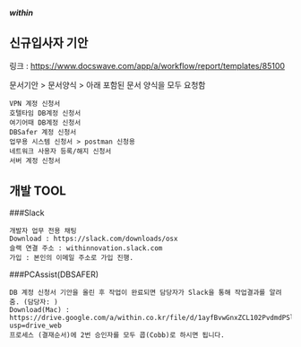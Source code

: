 ##### within


## 신규입사자 기안

링크 : https://www.docswave.com/app/a/workflow/report/templates/85100

문서기안 > 문서양식 > 아래 포함된 문서 양식을 모두 요청함
```
VPN 계정 신청서
호텔타임 DB계정 신청서
여기어때 DB계정 신청서
DBSafer 계정 신청서
업무용 시스템 신청서 > postman 신청용
네트워크 사용자 등록/해지 신청서
서버 계정 신청서
```

## 개발 TOOL

###Slack
```
개발자 업무 전용 채팅
Download : https://slack.com/downloads/osx
슬랙 연결 주소 : withinnovation.slack.com
가입 : 본인의 이메일 주소로 가입 진행.
```

###PCAssist(DBSAFER)
```
DB 계정 신청서 기안을 올린 후 작업이 완료되면 담당자가 Slack을 통해 작업결과를 알려줌. (담당자: )
Download(Mac) : https://drive.google.com/a/within.co.kr/file/d/1ayfBvwGnxZCL102PvdmdPSlsRVR0F4FV/view?usp=drive_web
프로세스 (결재순서)에 2번 승인자를 모두 콥(Cobb)로 하시면 됩니다.
```
